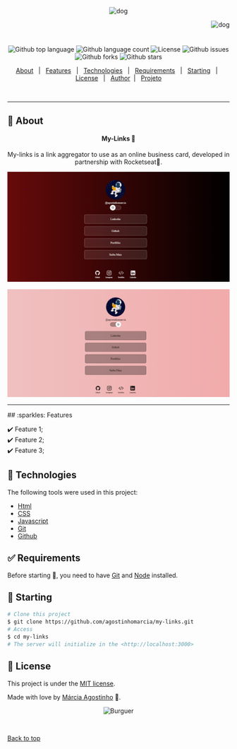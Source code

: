 <p align="center">
   <img src="https://media.giphy.com/media/eqmLKaRcEJzbnemCzy/giphy.gif" alt="dog" width="250"/>
</p>

<p align="right">
   <img src="https://media.giphy.com/media/FayHP89OV4WUzYUfIZ/giphy.gif" alt="dog" width="150"/>
</p>

<h1 align="center"></h1>

<p align="center">
  <img alt="Github top language" src="https://img.shields.io/github/languages/top/agostinhomarcia/my-links?color=008B8B">

  <img alt="Github language count" src="https://img.shields.io/github/languages/count/agostinhomarcia/my-links?color=008B8B">
<!-- 
  <img alt="Repository size" src="https://img.shields.io/agostinhomarcia/projeto-doguinho?color=008B8B"> -->

  <img alt="License" src="https://img.shields.io/github/license/agostinhomarcia/my-links?color=008B8B">

   <img alt="Github issues" src="https://img.shields.io/github/issues/agostinhomarcia/my-links?color=008B8B" />

   <img alt="Github forks" src="https://img.shields.io/github/forks/agostinhomarcia/my-links?color=008B8B" />

   <img alt="Github stars" src="https://img.shields.io/github/stars/agostinhomarcia/my-links?color=008B8B" /> 
</p>

<p align="center">
  <a href="#dart-about">About</a> &#xa0; | &#xa0; 
  <a href="#sparkles-features">Features</a> &#xa0; | &#xa0;
  <a href="#rocket-technologies">Technologies</a> &#xa0; | &#xa0;
  <a href="#white_check_mark-requirements">Requirements</a> &#xa0; | &#xa0;
  <a href="#checkered_flag-starting">Starting</a> &#xa0; | &#xa0;
  <a href="#memo-license">License</a> &#xa0; | &#xa0;
  <a href="https://github.com/agostinhomarcia" target="_blank">Author</a>&#xa0; | &#xa0
  <a href="https://linktree-marcia.vercel.app/" target="_blank" rel="noopener noreferrer">Projeto</a>
</p>

<br>
<hr>

## :dart: About

<h4 align="center"> My-Links 🎉 </h4>
<p align="center">My-links is a link aggregator to use as an online business card, developed in partnership with Rocketseat💜.</p>

<p align="center">
   <img src="src/img/dark.png" alt="dog" width="650"/>
</p>

<p align="center">
   <img src="src/img/light.png" alt="dog" width="650"/>
</p>

<hr>
## :sparkles: Features

:heavy_check_mark: Feature 1;\
:heavy_check_mark: Feature 2;\
:heavy_check_mark: Feature 3;

## :rocket: Technologies

The following tools were used in this project:

- [Html](https://developer.mozilla.org/pt-BR/docs/Web/HTML/Element/html/)
- [CSS](https://developer.mozilla.org/pt-BR/docs/Web/CSS)
- [Javascript](https://developer.mozilla.org/pt-BR/docs/Web/JavaScript)
- [Git](https://git-scm.com/docs/git/pt_BR)
- [Github](https://docs.github.com/pt)

## :white_check_mark: Requirements

Before starting :checkered_flag:, you need to have [Git](https://git-scm.com) and [Node](https://nodejs.org/en/) installed.

## :checkered_flag: Starting

```bash
# Clone this project
$ git clone https://github.com/agostinhomarcia/my-links.git
# Access
$ cd my-links
# The server will initialize in the <http://localhost:3000>
```

## :memo: License

This project is under the [MIT license](./LICENSE).

Made with love by [Márcia Agostinho](https://github.com/agostinhomarcia) 🚀.

<p align="center">
   <img src="https://media.giphy.com/media/WMRGlB65REWsXNJyAq/giphy.gif" alt="Burguer" width="450"/>
</p>

&#xa0;

<a href="#top">Back to top </a>
